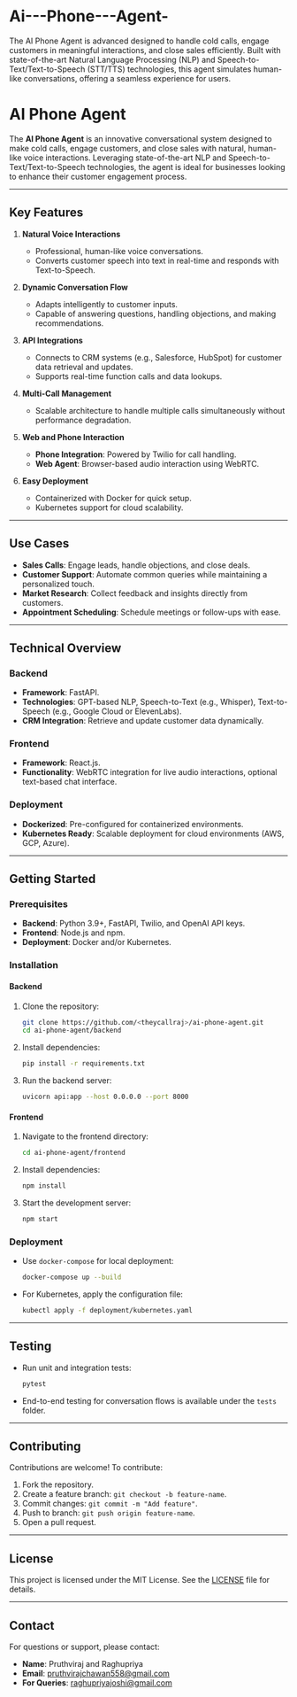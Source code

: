 # Ai---Phone---Agent-
The AI Phone Agent is  advanced  designed to handle cold calls, engage customers in meaningful interactions, and close sales efficiently. Built with state-of-the-art Natural Language Processing (NLP) and Speech-to-Text/Text-to-Speech (STT/TTS) technologies, this agent simulates human-like conversations, offering a seamless experience for users.

# AI Phone Agent

The **AI Phone Agent** is an innovative conversational system designed to make cold calls, engage customers, and close sales with natural, human-like voice interactions. Leveraging state-of-the-art NLP and Speech-to-Text/Text-to-Speech technologies, the agent is ideal for businesses looking to enhance their customer engagement process.

---

## Key Features

1. **Natural Voice Interactions**
   - Professional, human-like voice conversations.
   - Converts customer speech into text in real-time and responds with Text-to-Speech.

2. **Dynamic Conversation Flow**
   - Adapts intelligently to customer inputs.
   - Capable of answering questions, handling objections, and making recommendations.

3. **API Integrations**
   - Connects to CRM systems (e.g., Salesforce, HubSpot) for customer data retrieval and updates.
   - Supports real-time function calls and data lookups.

4. **Multi-Call Management**
   - Scalable architecture to handle multiple calls simultaneously without performance degradation.

5. **Web and Phone Interaction**
   - **Phone Integration**: Powered by Twilio for call handling.
   - **Web Agent**: Browser-based audio interaction using WebRTC.

6. **Easy Deployment**
   - Containerized with Docker for quick setup.
   - Kubernetes support for cloud scalability.

---

## Use Cases

- **Sales Calls**: Engage leads, handle objections, and close deals.
- **Customer Support**: Automate common queries while maintaining a personalized touch.
- **Market Research**: Collect feedback and insights directly from customers.
- **Appointment Scheduling**: Schedule meetings or follow-ups with ease.

---

## Technical Overview

### Backend
- **Framework**: FastAPI.
- **Technologies**: GPT-based NLP, Speech-to-Text (e.g., Whisper), Text-to-Speech (e.g., Google Cloud or ElevenLabs).
- **CRM Integration**: Retrieve and update customer data dynamically.

### Frontend
- **Framework**: React.js.
- **Functionality**: WebRTC integration for live audio interactions, optional text-based chat interface.

### Deployment
- **Dockerized**: Pre-configured for containerized environments.
- **Kubernetes Ready**: Scalable deployment for cloud environments (AWS, GCP, Azure).

---

## Getting Started

### Prerequisites
- **Backend**: Python 3.9+, FastAPI, Twilio, and OpenAI API keys.
- **Frontend**: Node.js and npm.
- **Deployment**: Docker and/or Kubernetes.

### Installation

#### Backend
1. Clone the repository:
   ```bash
   git clone https://github.com/<theycallraj>/ai-phone-agent.git
   cd ai-phone-agent/backend
   ```
2. Install dependencies:
   ```bash
   pip install -r requirements.txt
   ```
3. Run the backend server:
   ```bash
   uvicorn api:app --host 0.0.0.0 --port 8000
   ```

#### Frontend
1. Navigate to the frontend directory:
   ```bash
   cd ai-phone-agent/frontend
   ```
2. Install dependencies:
   ```bash
   npm install
   ```
3. Start the development server:
   ```bash
   npm start
   ```

### Deployment
- Use `docker-compose` for local deployment:
   ```bash
   docker-compose up --build
   ```
- For Kubernetes, apply the configuration file:
   ```bash
   kubectl apply -f deployment/kubernetes.yaml
   ```

---

## Testing

- Run unit and integration tests:
  ```bash
  pytest
  ```

- End-to-end testing for conversation flows is available under the `tests` folder.

---

## Contributing

Contributions are welcome! To contribute:
1. Fork the repository.
2. Create a feature branch: `git checkout -b feature-name`.
3. Commit changes: `git commit -m "Add feature"`.
4. Push to branch: `git push origin feature-name`.
5. Open a pull request.

---

## License

This project is licensed under the MIT License. See the [LICENSE](LICENSE) file for details.

---

## Contact

For questions or support, please contact:
- **Name**: Pruthviraj and Raghupriya
- **Email**: pruthvirajchawan558@gmail.com  
- **For Queries**: raghupriyajoshi@gmail.com  
